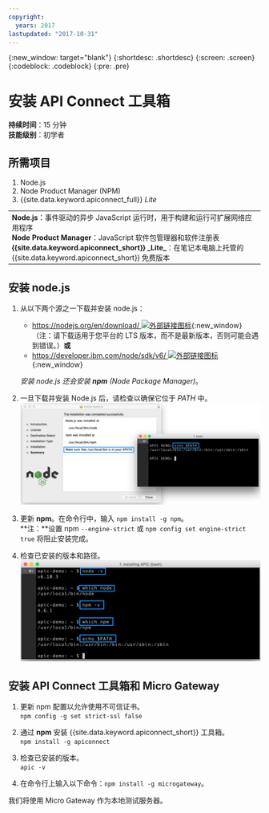 ```yaml
---
copyright:
  years: 2017
lastupdated: "2017-10-31"
---
```


{:new_window: target="blank"}
{:shortdesc: .shortdesc}
{:screen: .screen}
{:codeblock: .codeblock}
{:pre: .pre}

# 安装 API Connect 工具箱
**持续时间**：15 分钟  
**技能级别**：初学者  

## 所需项目
1. Node.js
2. Node Product Manager (NPM)
3. {{site.data.keyword.apiconnect_full}} _Lite_

<table>
  <tr><td><b>Node.js</b>：事件驱动的异步 JavaScript 运行时，用于构建和运行可扩展网络应用程序<br>
    <b>Node Product Manager</b>：JavaScript 软件包管理器和软件注册表<br>
    <b>{{site.data.keyword.apiconnect_short}} _Lite_</b>：在笔记本电脑上托管的 {{site.data.keyword.apiconnect_short}} 免费版本</td></tr>
  </table>  


## 安装 node.js
1. 从以下两个源之一下载并安装 node.js：
   * [https://nodejs.org/en/download/ ![外部链接图标](../../../icons/launch-glyph.svg "外部链接图标")](https://nodejs.org/en/download/){:new_window}（注：请下载适用于您平台的 LTS 版本，而不是最新版本，否则可能会遇到错误。）**或**
   * [https://developer.ibm.com/node/sdk/v6/ ![外部链接图标](../../../icons/launch-glyph.svg "外部链接图标")](https://developer.ibm.com/node/sdk/v6/){:new_window}  

    _安装 node.js 还会安装 **npm** (Node Package Manager)_。

2.  一旦下载并安装 Node.js 后，请检查以确保它位于 _PATH_ 中。
![](images/verify-path.png)  

3. 更新 **npm**。在命令行中，输入 `npm install -g npm`。  
   **注：**设置 npm `--engine-strict` 或 `npm config set engine-strict true` 将阻止安装完成。


4. 检查已安装的版本和路径。
![](images/screenshot_install_apic-1.png)  



## 安装 API Connect 工具箱和 Micro Gateway
1. 更新 npm 配置以允许使用不可信证书。  
   `npm config -g set strict-ssl false`  

2. 通过 **npm** 安装 {{site.data.keyword.apiconnect_short}} 工具箱。  
    `npm install -g apiconnect`

3. 检查已安装的版本。  
    `apic -v`

4. 在命令行上输入以下命令：`npm install -g microgateway`。

我们将使用 Micro Gateway 作为本地测试服务器。
